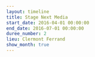 ```yaml
---
layout: timeline
title: Stage Next Media
start_date: 2016-04-01 00:00:00
end_date: 2016-07-01 00:00:00
duree_number: 2
lieu: Clermont Ferrand
show_month: true
---
```

